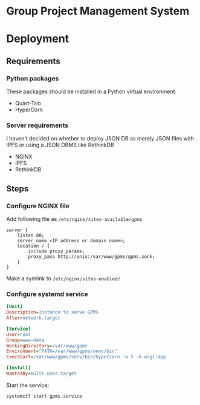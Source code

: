 # Group Project Management System

# Deployment

## Requirements

### Python packages

These packages should be installed in a Python virtual environment.

- Quart-Trio
- HyperCorn

### Server requirements

I haven't decided on whether to deploy JSON DB as merely JSON files with IPFS
or using a JSON DBMS like RethinkDB

- NGINX
- IPFS
- RethinkDB

## Steps

### Configure NGINX file

Add following file as `/etc/nginx/sites-available/gpms`

```nginx
server {
	listen 80;
	server_name <IP address or domain name>;
	location / {
		include proxy_params;
		proxy_pass http://unix:/var/www/gpms/gpms.sock;
	}
}
```

Make a symlink to `/etc/nginx/sites-enabled/`

### Configure systemd service

```ini
[Unit]
Description=Instance to serve GPMS
After=network.target

[Service]
User=root
Group=www-data
WorkingDirectory=/var/www/gpms
Environment="PATH=/var/www/gpms/venv/bin"
ExecStart=/var/www/gpms/venv/bin/hypercorn -w 5 -k wsgi:app

[Install]
WantedBy=multi-user.target
```

Start the service:

```bash
systemctl start gpms.service
```
